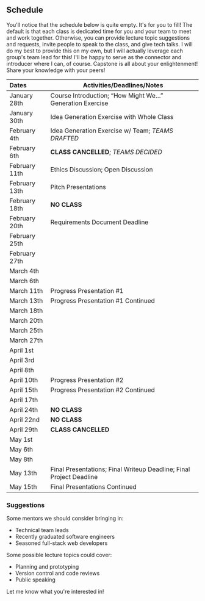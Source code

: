 ## Schedule
You'll notice that the schedule below is quite empty. It's for you to fill! The default is that each class is dedicated time for you and your team to meet and work together. Otherwise, you can provide lecture topic suggestions and requests, invite people to speak to the class, and give tech talks. I will do my best to provide this on my own, but I will actually leverage each group's team lead for this! I'll be happy to serve as the connector and introducer where I can, of course. Capstone is all about your enlightenment! Share your knowledge with your peers!

|Dates|Activities/Deadlines/Notes|
|:---|---|
|January 28th|Course Introduction; “How Might We…” Generation Exercise|
|January 30th|Idea Generation Exercise with Whole Class|
|February 4th|Idea Generation Exercise w/ Team; _TEAMS DRAFTED_|
|February 6th|**CLASS CANCELLED**; _TEAMS DECIDED_|
|February 11th|Ethics Discussion; Open Discussion|
|February 13th|Pitch Presentations|
|February 18th|**NO CLASS**|
|February 20th|Requirements Document Deadline|
|February 25th||
|February 27th||
|March 4th||
|March 6th||
|March 11th|Progress Presentation #1|
|March 13th|Progress Presentation #1 Continued|
|March 18th||
|March 20th||
|March 25th||
|March 27th||
|April 1st||
|April 3rd||
|April 8th||
|April 10th|Progress Presentation #2|
|April 15th|Progress Presentation #2 Continued|
|April 17th||
|April 24th|**NO CLASS**|
|April 22nd|**NO CLASS**|
|April 29th|**CLASS CANCELLED**|
|May 1st||
|May 6th||
|May 8th||
|May 13th|Final Presentations; Final Writeup Deadline; Final Project Deadline|
|May 15th|Final Presentations Continued|

### Suggestions
Some mentors we should consider bringing in:

* Technical team leads
* Recently graduated software engineers
* Seasoned full-stack web developers

Some possible lecture topics could cover:

* Planning and prototyping
* Version control and code reviews
* Public speaking

Let me know what you're interested in!
